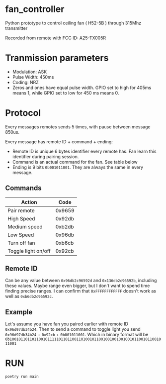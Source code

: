 # fan_controller
Python prototype to control ceiling fan ( H52-5B ) through 315Mhz transmitter

Recorded from remote with FCC ID: A25-TX005R

# Tranmission parameters

* Modulation: ASK
* Pulse Width: 450ms
* Coding: NRZ
* Zeros and ones have equal pulse width. GPIO set to high for 405ms means 1, while GPIO set to low for 450 ms means 0.

# Protocol

Every messages remotes sends 5 times, with pause between message 850us. 

Every message has remote ID + command + ending:
* Remote ID is unique 6 bytes identifier every remote has. Fan learn this identifier during pairing session. 
* Command is an actual command for the fan. See table below
* Ending is 9 bits `0b001011001`. They are always the same in every message.

## Commands

|  Action |  Code  |
| ------------ | ------------ |
| Pair remote | 0x9659 |
|  High Speed |  0x92db |
|   Medium speed | 0xb2db |
| Low Speed | 0x96db |
| Turn off fan | 0xb6cb |
| Toggle light on/off | 0x92cb |

## Remote ID
Can be any value between `0x96db2c96592d` and `0x136db2c96592b`, including these values. Maybe range even bigger, but I don't want to spend time finding precise ranges. I can confirm that `0xFFFFFFFFFFFF` doesn't work as well as `0xb6db2c96592c`.

## Example
 Let's assume you have fan you paired earlier with remote ID `0x96d97db34b24`. Then to send a command to toggle light you send `0x96d97db34b24` + `0x92cb` + `0b001011001`. Which in binary format will be `0b1001011011011001011111011011001101001011001001001001001011001011001011001`


# RUN
`poetry run main`
